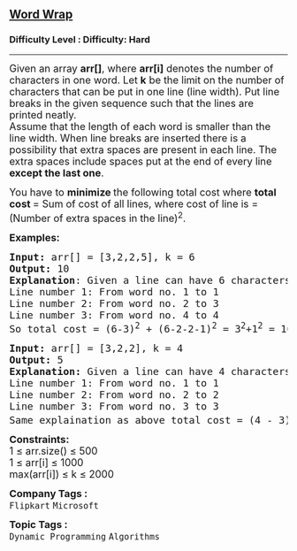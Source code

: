 <h2><a href="https://www.geeksforgeeks.org/problems/word-wrap1646/1?page=6&difficulty=Hard&status=unsolved&sortBy=accuracy">Word Wrap</a></h2><h3>Difficulty Level : Difficulty: Hard</h3><hr><div class="problems_problem_content__Xm_eO"><div class="row bottom">
<div class="col-xs-12 textAlign">
<div class="modifiedAnswer">
<p><span style="font-size: 18px;">Given an array <strong>arr[]</strong>, where&nbsp;<strong>arr[i]</strong>&nbsp;denotes the number of characters in one word.</span><span style="font-size: 18px;"> Let <strong>k</strong> be the&nbsp;limit on the number of characters that can be put in one line (line width). Put line breaks in the given sequence such that the lines are printed neatly.<br>Assume that the length of each word is smaller than the line width. When line breaks are inserted there is a possibility that extra spaces are present in each line. The extra spaces include spaces put at the end of every line <strong>except the last one</strong>.&nbsp;</span></p>
<p><span style="font-size: 18px;">You have&nbsp;to <strong>minimize </strong>the following total cost where <strong>total cost </strong>= Sum of cost of all lines, where cost of line is = (Number of extra spaces in the line)<sup>2</sup>.</span></p>
<p><span style="font-size: 18px;"><strong>Examples:</strong></span></p>
<pre><span style="font-size: 18px;"><strong>Input: </strong>arr[] = [3,2,2,5], k = 6
<strong>Output: </strong>10
<strong>Explanation</strong>: Given a line can have 6 characters,
Line number 1: From word no. 1 to 1
Line number 2: From word no. 2 to 3
Line number 3: From word no. 4 to 4
So total cost = (6-3)<sup>2</sup> + (6-2-2-1)<sup>2</sup> = 3<sup>2</sup>+1<sup>2</sup> = 10. As in the first line word length = 3 thus extra spaces = 6 - 3 = 3 and in the second line there are two word of length 2 and there already 1 space between two word thus extra spaces = 6 - 2 -2 -1 = 1. As mentioned in the problem description there will be no extra spaces in the last line. Placing first and second word in first line and third word on second line would take a cost of 0<sup>2</sup> + 4<sup>2</sup> = 16 (zero spaces on first line and 6-2 = 4 spaces on second), which isn't the minimum possible cost.</span>
</pre>
<pre><span style="font-size: 18px;"><strong>Input: </strong>arr[] = [3,2,2], k = 4
<strong>Output: </strong>5
<strong>Explanation: </strong>Given a line can have 4 characters,
Line number 1: From word no. 1 to 1
Line number 2: From word no. 2 to 2
Line number 3: From word no. 3 to 3
Same explaination as above total cost = (4 - 3)<sup>2</sup> + (4 - 2)<sup>2</sup> = 5<strong>.</strong></span>&nbsp;&nbsp;</pre>
<p><span style="font-size: 18px;"><strong>Constraints:</strong><br>1 ≤ arr.size() ≤ 500<br>1 ≤ arr[i] ≤ 1000<br>max(arr[i]) ≤ k ≤ 2000</span></p>
</div>
</div>
</div></div><p><span style=font-size:18px><strong>Company Tags : </strong><br><code>Flipkart</code>&nbsp;<code>Microsoft</code>&nbsp;<br><p><span style=font-size:18px><strong>Topic Tags : </strong><br><code>Dynamic Programming</code>&nbsp;<code>Algorithms</code>&nbsp;